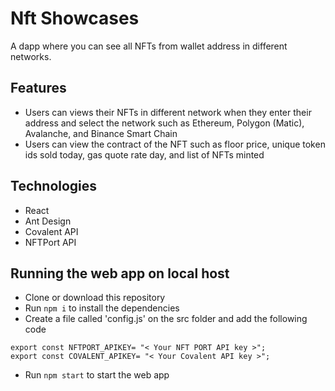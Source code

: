 # Nft Showcases
A dapp where you can see all NFTs from wallet address in different networks.

## Features
- Users can views their NFTs in different network when they enter their address and select the network such as Ethereum, Polygon (Matic), Avalanche, and Binance Smart Chain
- Users can view the contract of the NFT such as floor price, unique token ids sold today, gas quote rate day, and list of NFTs minted

## Technologies
- React
- Ant Design
- Covalent API
- NFTPort API

## Running the web app on local host
- Clone or download this repository
- Run `npm i` to install the dependencies
- Create a file called 'config.js' on the src folder and add the following code
```
export const NFTPORT_APIKEY= "< Your NFT PORT API key >";
export const COVALENT_APIKEY= "< Your Covalent API key >";
```
- Run `npm start` to start the web app